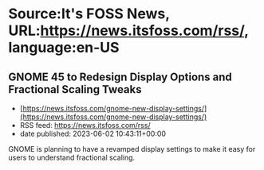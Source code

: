# Source:It's FOSS News, URL:https://news.itsfoss.com/rss/, language:en-US

## GNOME 45 to Redesign Display Options and Fractional Scaling Tweaks
 - [https://news.itsfoss.com/gnome-new-display-settings/](https://news.itsfoss.com/gnome-new-display-settings/)
 - RSS feed: https://news.itsfoss.com/rss/
 - date published: 2023-06-02 10:43:11+00:00

GNOME is planning to have a revamped display settings to make it easy for users to understand fractional scaling.

